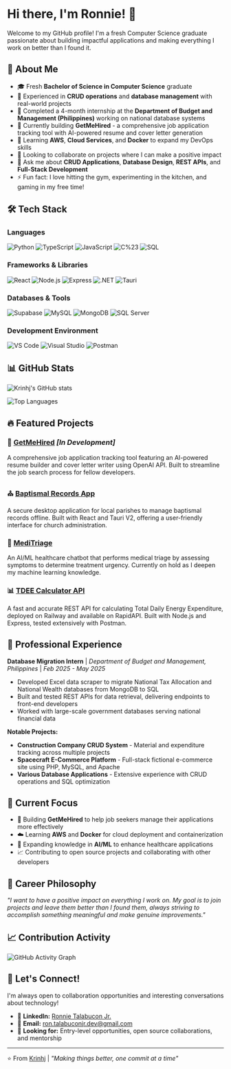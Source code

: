 # Hi there, I'm Ronnie! 👋

Welcome to my GitHub profile! I'm a fresh Computer Science graduate passionate about building impactful applications and making everything I work on better than I found it.

## 🚀 About Me

- 🎓 Fresh **Bachelor of Science in Computer Science** graduate
- 💼 Experienced in **CRUD operations** and **database management** with real-world projects
- 🏢 Completed a 4-month internship at the **Department of Budget and Management (Philippines)** working on national database systems
- 🔭 Currently building **GetMeHired** - a comprehensive job application tracking tool with AI-powered resume and cover letter generation
- 🌱 Learning **AWS**, **Cloud Services**, and **Docker** to expand my DevOps skills
- 👯 Looking to collaborate on projects where I can make a positive impact
- 💬 Ask me about **CRUD Applications**, **Database Design**, **REST APIs**, and **Full-Stack Development**
- ⚡ Fun fact: I love hitting the gym, experimenting in the kitchen, and gaming in my free time!

## 🛠️ Tech Stack

### Languages
![Python](https://img.shields.io/badge/-Python-3776AB?style=flat-square&logo=python&logoColor=white)
![TypeScript](https://img.shields.io/badge/-TypeScript-3178C6?style=flat-square&logo=typescript&logoColor=white)
![JavaScript](https://img.shields.io/badge/-JavaScript-F7DF1E?style=flat-square&logo=javascript&logoColor=black)
![C%23](https://img.shields.io/badge/-C%23-239120?style=flat-square&logo=c-sharp&logoColor=white)
![SQL](https://img.shields.io/badge/-SQL-4479A1?style=flat-square&logo=mysql&logoColor=white)

### Frameworks & Libraries
![React](https://img.shields.io/badge/-React-61DAFB?style=flat-square&logo=react&logoColor=black)
![Node.js](https://img.shields.io/badge/-Node.js-339933?style=flat-square&logo=node.js&logoColor=white)
![Express](https://img.shields.io/badge/-Express-000000?style=flat-square&logo=express&logoColor=white)
![.NET](https://img.shields.io/badge/-.NET-512BD4?style=flat-square&logo=dotnet&logoColor=white)
![Tauri](https://img.shields.io/badge/-Tauri-FFC131?style=flat-square&logo=tauri&logoColor=black)

### Databases & Tools
![Supabase](https://img.shields.io/badge/-Supabase-3ECF8E?style=flat-square&logo=supabase&logoColor=white)
![MySQL](https://img.shields.io/badge/-MySQL-4479A1?style=flat-square&logo=mysql&logoColor=white)
![MongoDB](https://img.shields.io/badge/-MongoDB-47A248?style=flat-square&logo=mongodb&logoColor=white)
![SQL Server](https://img.shields.io/badge/-SQL%20Server-CC2927?style=flat-square&logo=microsoft-sql-server&logoColor=white)

### Development Environment
![VS Code](https://img.shields.io/badge/-VS%20Code-007ACC?style=flat-square&logo=visual-studio-code&logoColor=white)
![Visual Studio](https://img.shields.io/badge/-Visual%20Studio-5C2D91?style=flat-square&logo=visual-studio&logoColor=white)
![Postman](https://img.shields.io/badge/-Postman-FF6C37?style=flat-square&logo=postman&logoColor=white)

## 📊 GitHub Stats

![Krinhj's GitHub stats](https://github-readme-stats.vercel.app/api?username=Krinhj&show_icons=true&theme=dark&count_private=true)

![Top Languages](https://github-readme-stats.vercel.app/api/top-langs/?username=Krinhj&layout=compact&theme=dark)

## 🔥 Featured Projects

### 💼 [GetMeHired](https://github.com/Krinhj/get-me-hired) *[In Development]*
A comprehensive job application tracking tool featuring an AI-powered resume builder and cover letter writer using OpenAI API. Built to streamline the job search process for fellow developers.

### ⛪ [Baptismal Records App](https://github.com/Krinhj/baptismal-records-app)
A secure desktop application for local parishes to manage baptismal records offline. Built with React and Tauri V2, offering a user-friendly interface for church administration.

### 🏥 [MediTriage](https://github.com/Krinhj/MediTriage)
An AI/ML healthcare chatbot that performs medical triage by assessing symptoms to determine treatment urgency. Currently on hold as I deepen my machine learning knowledge.

### 📊 [TDEE Calculator API](https://github.com/Krinhj/tdee-api)
A fast and accurate REST API for calculating Total Daily Energy Expenditure, deployed on Railway and available on RapidAPI. Built with Node.js and Express, tested extensively with Postman.

## 💼 Professional Experience

**Database Migration Intern** | *Department of Budget and Management, Philippines* | *Feb 2025 - May 2025*
- Developed Excel data scraper to migrate National Tax Allocation and National Wealth databases from MongoDB to SQL
- Built and tested REST APIs for data retrieval, delivering endpoints to front-end developers
- Worked with large-scale government databases serving national financial data

**Notable Projects:**
- **Construction Company CRUD System** - Material and expenditure tracking across multiple projects
- **Spacecraft E-Commerce Platform** - Full-stack fictional e-commerce site using PHP, MySQL, and Apache
- **Various Database Applications** - Extensive experience with CRUD operations and SQL optimization

## 🌟 Current Focus

- 🔨 Building **GetMeHired** to help job seekers manage their applications more effectively
- ☁️ Learning **AWS** and **Docker** for cloud deployment and containerization
- 🤖 Expanding knowledge in **AI/ML** to enhance healthcare applications
- 📈 Contributing to open source projects and collaborating with other developers

## 🎯 Career Philosophy

*"I want to have a positive impact on everything I work on. My goal is to join projects and leave them better than I found them, always striving to accomplish something meaningful and make genuine improvements."*

## 📈 Contribution Activity

![GitHub Activity Graph](https://github-readme-activity-graph.vercel.app/graph?username=Krinhj&theme=react-dark)

## 🤝 Let's Connect!

I'm always open to collaboration opportunities and interesting conversations about technology!

- 💼 **LinkedIn:** [Ronnie Talabucon Jr.](https://www.linkedin.com/in/ronnie-talabucon-jr-30528b31b)
- 📧 **Email:** ron.talabuconjr.dev@gmail.com
- 🌟 **Looking for:** Entry-level opportunities, open source collaborations, and mentorship

---

⭐️ From [Krinhj](https://github.com/Krinhj) | *"Making things better, one commit at a time"*
